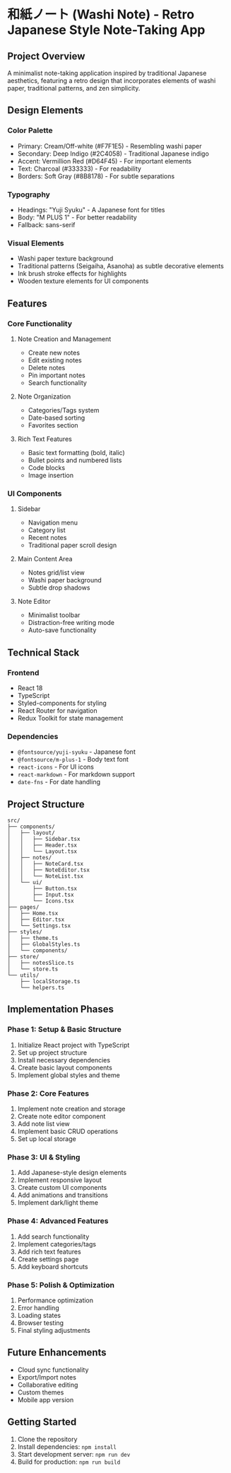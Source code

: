 # 和紙ノート (Washi Note) - Retro Japanese Style Note-Taking App

## Project Overview
A minimalist note-taking application inspired by traditional Japanese aesthetics, featuring a retro design that incorporates elements of washi paper, traditional patterns, and zen simplicity.

## Design Elements
### Color Palette
- Primary: Cream/Off-white (#F7F1E5) - Resembling washi paper
- Secondary: Deep Indigo (#2C4058) - Traditional Japanese indigo
- Accent: Vermillion Red (#D64F45) - For important elements
- Text: Charcoal (#333333) - For readability
- Borders: Soft Gray (#8B8178) - For subtle separations

### Typography
- Headings: "Yuji Syuku" - A Japanese font for titles
- Body: "M PLUS 1" - For better readability
- Fallback: sans-serif

### Visual Elements
- Washi paper texture background
- Traditional patterns (Seigaiha, Asanoha) as subtle decorative elements
- Ink brush stroke effects for highlights
- Wooden texture elements for UI components

## Features
### Core Functionality
1. Note Creation and Management
   - Create new notes
   - Edit existing notes
   - Delete notes
   - Pin important notes
   - Search functionality

2. Note Organization
   - Categories/Tags system
   - Date-based sorting
   - Favorites section

3. Rich Text Features
   - Basic text formatting (bold, italic)
   - Bullet points and numbered lists
   - Code blocks
   - Image insertion

### UI Components
1. Sidebar
   - Navigation menu
   - Category list
   - Recent notes
   - Traditional paper scroll design

2. Main Content Area
   - Notes grid/list view
   - Washi paper background
   - Subtle drop shadows

3. Note Editor
   - Minimalist toolbar
   - Distraction-free writing mode
   - Auto-save functionality

## Technical Stack
### Frontend
- React 18
- TypeScript
- Styled-components for styling
- React Router for navigation
- Redux Toolkit for state management

### Dependencies
- `@fontsource/yuji-syuku` - Japanese font
- `@fontsource/m-plus-1` - Body text font
- `react-icons` - For UI icons
- `react-markdown` - For markdown support
- `date-fns` - For date handling

## Project Structure
```
src/
├── components/
│   ├── layout/
│   │   ├── Sidebar.tsx
│   │   ├── Header.tsx
│   │   └── Layout.tsx
│   ├── notes/
│   │   ├── NoteCard.tsx
│   │   ├── NoteEditor.tsx
│   │   └── NoteList.tsx
│   └── ui/
│       ├── Button.tsx
│       ├── Input.tsx
│       └── Icons.tsx
├── pages/
│   ├── Home.tsx
│   ├── Editor.tsx
│   └── Settings.tsx
├── styles/
│   ├── theme.ts
│   ├── GlobalStyles.ts
│   └── components/
├── store/
│   ├── notesSlice.ts
│   └── store.ts
└── utils/
    ├── localStorage.ts
    └── helpers.ts
```

## Implementation Phases
### Phase 1: Setup & Basic Structure
1. Initialize React project with TypeScript
2. Set up project structure
3. Install necessary dependencies
4. Create basic layout components
5. Implement global styles and theme

### Phase 2: Core Features
1. Implement note creation and storage
2. Create note editor component
3. Add note list view
4. Implement basic CRUD operations
5. Set up local storage

### Phase 3: UI & Styling
1. Add Japanese-style design elements
2. Implement responsive layout
3. Create custom UI components
4. Add animations and transitions
5. Implement dark/light theme

### Phase 4: Advanced Features
1. Add search functionality
2. Implement categories/tags
3. Add rich text features
4. Create settings page
5. Add keyboard shortcuts

### Phase 5: Polish & Optimization
1. Performance optimization
2. Error handling
3. Loading states
4. Browser testing
5. Final styling adjustments

## Future Enhancements
- Cloud sync functionality
- Export/Import notes
- Collaborative editing
- Custom themes
- Mobile app version

## Getting Started
1. Clone the repository
2. Install dependencies: `npm install`
3. Start development server: `npm run dev`
4. Build for production: `npm run build` 
